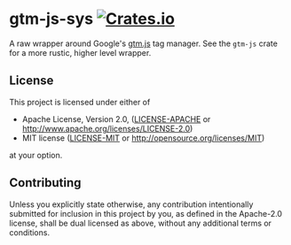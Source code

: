# gtm-js-sys [![Crates.io](https://img.shields.io/crates/v/gtm-js-sys.svg)](https://crates.io/crates/gtm-js-sys)

A raw wrapper around Google's [gtm.js] tag manager. See the `gtm-js` crate for
a more rustic, higher level wrapper.

## License

This project is licensed under either of

 * Apache License, Version 2.0, ([LICENSE-APACHE](LICENSE-APACHE) or
   http://www.apache.org/licenses/LICENSE-2.0)
 * MIT license ([LICENSE-MIT](LICENSE-MIT) or
   http://opensource.org/licenses/MIT)

at your option.

## Contributing

Unless you explicitly state otherwise, any contribution intentionally submitted
for inclusion in this project by you, as defined in the Apache-2.0 license,
shall be dual licensed as above, without any additional terms or conditions.

[gtm.js]: https://developers.google.com/tag-manager/quickstart
